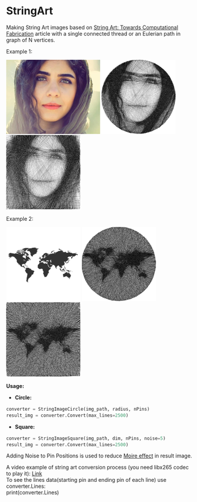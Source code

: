 # StringArt
Making String Art images based on <a href="https://doi.org/10.1111/cgf.13359">String Art: Towards Computational Fabrication</a> article with a single connected thread or an Eulerian path in graph of N vertices.

Example 1:
<p align="left">
  <img src="https://github.com/a-m-farahani/StringArt/blob/master/images/girl.jpg" height="200" title="Input Image">
  <img src="https://github.com/a-m-farahani/StringArt/blob/master/images/girl_result_circle.jpg" width="200" title="Result - Circle" >
  <img src="https://github.com/a-m-farahani/StringArt/blob/master/images/girl_result_square.jpg" width="200" title="Result - Square">
</p>

Example 2:
<p align="left">
  <img src="https://github.com/a-m-farahani/StringArt/blob/master/images/worldmap.jpg" height="200" title="Input Image">
  <img src="https://github.com/a-m-farahani/StringArt/blob/master/images/worldmap_result_circle.jpg" width="200" title="Result - Circle" >
  <img src="https://github.com/a-m-farahani/StringArt/blob/master/images/worldmap_result_square.jpg" width="200" title="Result - Square">
</p>

<b>Usage:</b> 
* <b>Circle:</b> <br/> 
```python
converter = StringImageCircle(img_path, radius, nPins)
result_img = converter.Convert(max_lines=2500)
```

* <b>Square:</b>
```python
converter = StringImageSquare(img_path, dim, nPins, noise=5)
result_img = converter.Convert(max_lines=2500)
```

Adding Noise to Pin Positions is used to reduce <a href='https://en.wikipedia.org/wiki/Moir%C3%A9_pattern'>Moire effect</a> in result image.

A video example of string art conversion process (you need libx265 codec to play it): <a href='https://github.com/a-m-farahani/StringArt/blob/master/in_process.mp4'>Link</a>
<br/>
To see the lines data(starting pin and ending pin of each line) use converter.Lines: <br/>
print(converter.Lines)
